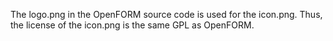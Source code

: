The logo.png in the OpenFORM source code is used for the icon.png.
Thus, the license of the icon.png is the same GPL as OpenFORM.

